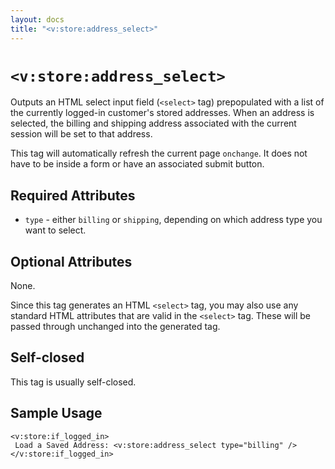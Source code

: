 ```yaml
---
layout: docs
title: "<v:store:address_select>"
---
```


# `<v:store:address_select>`

Outputs an HTML select input field (`<select>` tag) prepopulated with a
list of the currently logged-in customer's stored addresses. When an
address is selected, the billing and shipping address associated with
the current session will be set to that address.

This tag will automatically refresh the current page `onchange`. It does
not have to be inside a form or have an associated submit button.

## Required Attributes

-   `type` - either `billing` or `shipping`, depending on which address
    type you want to select.

## Optional Attributes

None.

Since this tag generates an HTML `<select>` tag, you may also use any
standard HTML attributes that are valid in the `<select>` tag. These
will be passed through unchanged into the generated tag.

## Self-closed

This tag is usually self-closed.

## Sample Usage

    <v:store:if_logged_in>
     Load a Saved Address: <v:store:address_select type="billing" />
    </v:store:if_logged_in>
